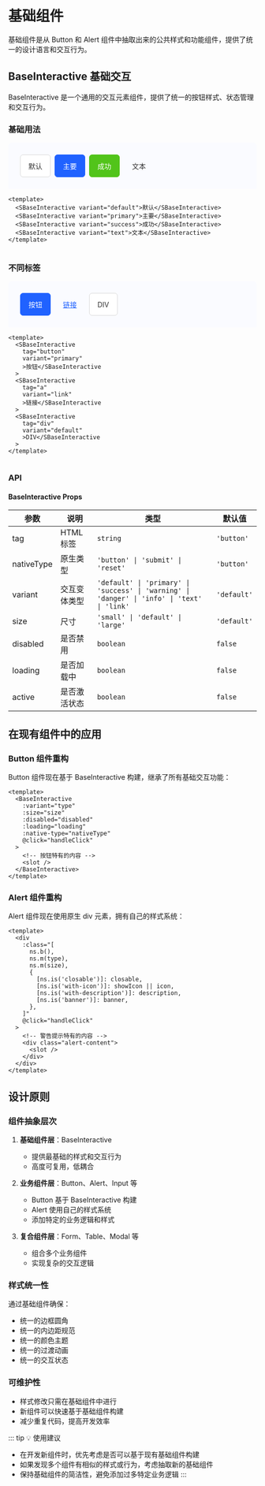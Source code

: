 # 基础组件

基础组件是从 Button 和 Alert 组件中抽取出来的公共样式和功能组件，提供了统一的设计语言和交互行为。

## BaseInteractive 基础交互

BaseInteractive 是一个通用的交互元素组件，提供了统一的按钮样式、状态管理和交互行为。

### 基础用法

<div class="demo-container">
  <div class="demo-preview">
    <div style="display: flex; flex-wrap: wrap; gap: 8px;">
      <button class="s-base-interactive s-base-interactive--default">默认</button>
      <button class="s-base-interactive s-base-interactive--primary">主要</button>
      <button class="s-base-interactive s-base-interactive--success">成功</button>
      <button class="s-base-interactive s-base-interactive--text">文本</button>
    </div>
  </div>
  <div class="demo-code">

```vue
<template>
  <SBaseInteractive variant="default">默认</SBaseInteractive>
  <SBaseInteractive variant="primary">主要</SBaseInteractive>
  <SBaseInteractive variant="success">成功</SBaseInteractive>
  <SBaseInteractive variant="text">文本</SBaseInteractive>
</template>
```

  </div>
</div>

### 不同标签

<div class="demo-container">
  <div class="demo-preview">
    <div style="display: flex; flex-wrap: wrap; gap: 8px;">
      <button class="s-base-interactive s-base-interactive--primary">按钮</button>
      <a href="#" class="s-base-interactive s-base-interactive--link">链接</a>
      <div class="s-base-interactive s-base-interactive--default">DIV</div>
    </div>
  </div>
  <div class="demo-code">

```vue
<template>
  <SBaseInteractive
    tag="button"
    variant="primary"
    >按钮</SBaseInteractive
  >
  <SBaseInteractive
    tag="a"
    variant="link"
    >链接</SBaseInteractive
  >
  <SBaseInteractive
    tag="div"
    variant="default"
    >DIV</SBaseInteractive
  >
</template>
```

  </div>
</div>

### API

#### BaseInteractive Props

| 参数       | 说明         | 类型                                                                                         | 默认值      |
| ---------- | ------------ | -------------------------------------------------------------------------------------------- | ----------- |
| tag        | HTML 标签    | `string`                                                                                     | `'button'`  |
| nativeType | 原生类型     | `'button' \| 'submit' \| 'reset'`                                                            | `'button'`  |
| variant    | 交互变体类型 | `'default' \| 'primary' \| 'success' \| 'warning' \| 'danger' \| 'info' \| 'text' \| 'link'` | `'default'` |
| size       | 尺寸         | `'small' \| 'default' \| 'large'`                                                            | `'default'` |
| disabled   | 是否禁用     | `boolean`                                                                                    | `false`     |
| loading    | 是否加载中   | `boolean`                                                                                    | `false`     |
| active     | 是否激活状态 | `boolean`                                                                                    | `false`     |

## 在现有组件中的应用

### Button 组件重构

Button 组件现在基于 BaseInteractive 构建，继承了所有基础交互功能：

```vue
<template>
  <BaseInteractive
    :variant="type"
    :size="size"
    :disabled="disabled"
    :loading="loading"
    :native-type="nativeType"
    @click="handleClick"
  >
    <!-- 按钮特有的内容 -->
    <slot />
  </BaseInteractive>
</template>
```

### Alert 组件重构

Alert 组件现在使用原生 div 元素，拥有自己的样式系统：

```vue
<template>
  <div
    :class="[
      ns.b(),
      ns.m(type),
      ns.m(size),
      {
        [ns.is('closable')]: closable,
        [ns.is('with-icon')]: showIcon || icon,
        [ns.is('with-description')]: description,
        [ns.is('banner')]: banner,
      },
    ]"
    @click="handleClick"
  >
    <!-- 警告提示特有的内容 -->
    <div class="alert-content">
      <slot />
    </div>
  </div>
</template>
```

## 设计原则

### 组件抽象层次

1. **基础组件层**：BaseInteractive

   - 提供最基础的样式和交互行为
   - 高度可复用，低耦合

2. **业务组件层**：Button、Alert、Input 等

   - Button 基于 BaseInteractive 构建
   - Alert 使用自己的样式系统
   - 添加特定的业务逻辑和样式

3. **复合组件层**：Form、Table、Modal 等
   - 组合多个业务组件
   - 实现复杂的交互逻辑

### 样式统一性

通过基础组件确保：

- 统一的边框圆角
- 统一的内边距规范
- 统一的颜色主题
- 统一的过渡动画
- 统一的交互状态

### 可维护性

- 样式修改只需在基础组件中进行
- 新组件可以快速基于基础组件构建
- 减少重复代码，提高开发效率

::: tip 💡 使用建议

- 在开发新组件时，优先考虑是否可以基于现有基础组件构建
- 如果发现多个组件有相似的样式或行为，考虑抽取新的基础组件
- 保持基础组件的简洁性，避免添加过多特定业务逻辑
  :::

<style>
.demo-container {
  border: 1px solid var(--vp-c-divider);
  border-radius: 8px;
  overflow: hidden;
  margin: 16px 0;
}

.demo-preview {
  padding: 24px;
  background: #fafbff;
  border-bottom: 1px solid var(--vp-c-divider);
}

.demo-code {
  background: var(--vp-code-block-bg);
}

/* BaseInteractive 样式 */
.s-base-interactive {
  display: inline-flex;
  align-items: center;
  justify-content: center;
  padding: 12px 16px;
  border-radius: 6px;
  border: 1px solid transparent;
  background: transparent;
  color: #333;
  font-size: 14px;
  cursor: pointer;
  transition: all 0.3s ease;
  text-decoration: none;
  outline: none;
}

.s-base-interactive--default {
  background: #fff;
  border-color: #d9d9d9;
  color: #333;
}

.s-base-interactive--primary {
  background: #2062ff;
  border-color: #2062ff;
  color: #fff;
}

.s-base-interactive--success {
  background: #52c41a;
  border-color: #52c41a;
  color: #fff;
}

.s-base-interactive--text {
  background: transparent;
  border-color: transparent;
  color: #333;
}

.s-base-interactive--link {
  background: transparent;
  border-color: transparent;
  color: #2062ff;
  text-decoration: underline;
}

.s-base-interactive:hover {
  opacity: 0.8;
}
</style>

